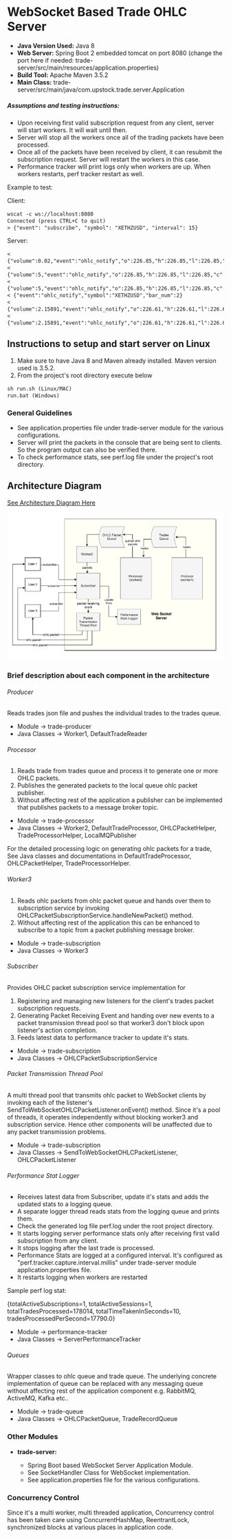 # WebSocket Based Trade OHLC Server

* <B>Java Version Used:</B> Java 8
* <B>Web Server:</B> Spring Boot 2 embedded tomcat on port 8080 (change the port here if needed: trade-server/src/main/resources/application.properties)
* <B>Build Tool:</B> Apache Maven 3.5.2
* <B>Main Class:</B> trade-server/src/main/java/com.upstock.trade.server.Application

##### Assumptions and testing instructions:
* Upon receiving first valid subscription request from any client, server will start workers. It will wait until then.
* Server will stop all the workers once all of the trading packets have been processed.
* Once all of the packets have been received by client, it can resubmit the subscription request. Server will restart the workers in this case.
* Performance tracker will print logs only when workers are up. When workers restarts, perf tracker restart as well.

Example to test:

Client:
```
wscat -c ws://localhost:8080
Connected (press CTRL+C to quit)
> {"event": "subscribe", "symbol": "XETHZUSD", "interval": 15}
```

Server:
```
< {"volume":0.02,"event":"ohlc_notify","o":226.85,"h":226.85,"l":226.85,"c":0,"symbol":"XETHZUSD","bar_num":1}
< {"volume":5,"event":"ohlc_notify","o":226.85,"h":226.85,"l":226.85,"c":0,"symbol":"XETHZUSD","bar_num":1}
< {"volume":5,"event":"ohlc_notify","o":226.85,"h":226.85,"l":226.85,"c":226.85,"symbol":"XETHZUSD","bar_num":1}
< {"event":"ohlc_notify","symbol":"XETHZUSD","bar_num":2}
< {"volume":2.15891,"event":"ohlc_notify","o":226.61,"h":226.61,"l":226.61,"c":0,"symbol":"XETHZUSD","bar_num":2}
< {"volume":2.15891,"event":"ohlc_notify","o":226.61,"h":226.61,"l":226.61,"c":226.61,"symbol":"XETHZUSD","bar_num":2}
```

## Instructions to setup and start server on Linux
1. Make sure to have Java 8 and Maven already installed. Maven version used is 3.5.2.
2. From the project's root directory execute below
```
sh run.sh (Linux/MAC) 
run.bat (Windows)
```

### General Guidelines

* See application.properties file under trade-server module for the various configurations.
* Server will print the packets in the console that are being sent to clients. So the program output can also be verified there.
* To check performance stats, see perf.log file under the project's root directory.

## Architecture Diagram

[See Architecture Diagram Here](https://viewer.diagrams.net/?highlight=0000ff&edit=_blank&layers=1&nav=1#R5Vxbc6M2FP41nmkfkgEEGB6TbPbSSdN0nZ1s%2B4aNYtPFyBWyE%2B%2BvrzASF0kYbAMmqfdhkTgIdC7fuUjKCNwsXz9hb7X4HfkwHBma%2FzoCH0aGoeuOTf9LerZpj%2B2YacccBz4jyjsmwU%2FIOjXWuw58GJcICUIhCVblzhmKIjgjpT4PY%2FRSJntGYfmtK28OpY7JzAvl3qfAJ4u017G0vP8zDOYL%2FmZdY3eWHidmHfHC89FLoQvcjsANRoikV8vXGxgmzON8SZ%2F7WHE3%2BzAMI9LkgU%2B%2FeWhx%2FzSZeF8IJtHf8f3m8cJ002E2XrhmM2ZfS7acBRitIx8mo2gjcP2yCAicrLxZcveFCp32LcgypC2dXmazTBrPQRjeoBBh2o5QBJP7BKMfUOiUp8Jmt4GYwNdCF5vaJ4iWkOAtJWF6ZTG1eikIyWScXxQEZI1Zp8cUY54NlfOOXjD2HcBKvS9OjgzwMflZJ3KO3TX4hzJOOprESctxFZzUu%2BIkqOck9KmVsibCZIHmKPLC27z3uszrnOYOoRVj6j%2BQkC2DHG9NUJn%2FlKN4%2Bz15%2FtI1ePuvXRuMLd7x4ZW9IW1ti60HiAPKEYhZZ6WwiIfnkOzhiJPSJbPeK1IMQ48EmzJ2qeTDHn1AAf2UTBVMZ1xSBQMIIo7RGs8ge6qINeJAplkaSDeFgdIZSwNdYextC2SrhCBu%2FsH8Pbn2pSPmupgx63j1NMcK%2FbRDKr9rP9jQy3lyuVpPwyBeUDq0CGecgL6wQKN6zJv9gMmU0ztTLNKKIygM486bUi9cUmYvDOYRvZ5R1Uv08TrBh4C6uSt2Yxn4fmo3MA5%2BetPdeInSMhHQwa3rkfVBqcZ7rVgEosxXs5eU3KEKoC60S80xGNOP1XBOgp6fY0hGIkS1oRaSVjxgNINxjLAszV9eEP4BsfHraT5CcAvPVvJP8rL0jr37JU%2BgiBT60187jsTkRi6iR8GT6IbCJ%2Bt2V57EGpYnyRqpG6lzIpUy6doP2K6pluShfsC2BD9gdeMHxA%2Fm7%2BnWD9iSdhHsJdnKcEGZG0QboAxKLOd4P1yAlsVFAdpfz2A1PuvvCZ%2Ft4eGzKpLqH58reVsblxtuP4AM3LLopHi6KSAD3SnrQMPAvC0bdCSB%2F%2FH5jg6lPeziXtkQ%2F1xDSikqBc2NV8ml7xFvQhDeFXHelDECS8hcdIUxagpjdLqyxQaVoHPaYtcmZtmCiVnOcSZmAQFmDWGglmIe8T38gw%2F9rm5jJDkCH3yMxA3h5BiJhkiaq5eYPvggicNQQWCPTGD%2FF2iWkODs0KyfJ219Dcj3wnWatBoWa%2BZJa9IoFT6%2FFxvFx45JdmuDMGD24yF0Hu1xAD3WQxhmzUAdB2G6XGCP19N4hoOpbM%2FUaEhZL%2BqBtjlohwniX9PYb75T1yIG7H7NUZvbSDv1Rt0WKuGn4TYfGZRHveBVzR5wXS5PfouTzFfTJZEflOK2ALi2YA6KvNRWwK1YS2oPbuW0lPFKxuEz8woofFO%2FvHKG45qO80y1a3mVUkvxfg9zeDFlMC5M9DwmsC9dW8t%2FZr%2BOSM4534Ej4jWOVhyRVTb3dtzQWDVo9z7IkHMLhqtgaLhq8nDiXLiazSDnVbqOrK1Ypex8qMsxkwGvfhTsdoi6VkPU1Zuibm6POhibx9jgocUdAMp1WpPpZ2VdVyjuHErPt0VVpiwnkRuWJRhEodTUZ3WDx%2FHDtKrTjarLWKaxVY07iWUOtiC97DpN19hvEbp%2BEr1l7TcJYfHtQHJg9lCsNWQ33Kv%2BG8cYQO5IsqfOq%2F8c%2B86s%2F4ZbXp%2Bv02fDPUz%2FRXq%2BvFBF77r7yDtSaLnosR%2Fu30qOYbS2uY6mGJoQa%2FCdzKdmGdzZ9uDW5VUmvp6sPWIvipdBHAcoktcwHhcYej4le0AolNTh7e71MMZCPMgX4gr5jKvIZ3ga1H4%2BI%2B%2B%2ByaQhbnFN%2BFIShP3vGvEbF%2FHOkVxRAt1cveY3%2BShPkA6oTRCT%2FwTiTb7Dh357Orq0qXZauaVWBgXlIQbFYYfm0KDSrbL2ZccB9rqxA1a5LFFD5BMUylUucTm7PRWRy64PED8jvPQiyhcqSuIlHk%2B7Q%2FN5ItJ3Y62mIZbl5Kqu0lo7O4FhnyUSzIM62x6XMxvNrInsDjtxUR%2Fu9bWzS0gjDFMYovnOLv1SK4d8WYjWUzkXyAacHWdQaNMwdntwVW%2FpnMJpoVMPoZJccn%2FabXU9sQQ7KDwVo5%2FsFGrxdKAKT41qSZ2Gp2ddJTuuslROrLUa%2BD0eafnaV31ibbUNySfJ1FQdU5TOcx0a07qqkPbgwNhQjcJzXsqfGQw2QTSvj4oruvefYRvQnOEGRqRmPsozdk0mPlyf1uYSpKE5wkmPE%2BsDHS47Xt0GUTS9B5Ovprv6ApZb%2F8u98mC2pLPfVr5HYGMV56nIAarxhrZENFtFEHC4a%2FQfnxPsgVxJnPCdCu8pExUjpyztrMlEs0pB%2B25W3p821L2vlfzve2cqAM6lVR6k8d5UQQEAECqCLZ1ekBa4wP4F6xr6jk4vGJLVV%2B9PGo77N6vM%2Fij3756a1G6VDxzj72kz%2F3s5KXn%2BV4fA7X8%3D)

![Alt text](Architecture.png?raw=true)

### Brief description about each component in the architecture

###### Producer
Reads trades json file and pushes the individual trades to the trades queue.
* Module -> trade-producer
* Java Classes -> Worker1, DefaultTradeReader

###### Processor

1. Reads trade from trades queue and process it to generate one or more OHLC packets. 
2. Publishes the generated packets to the local queue ohlc packet publisher.
3. Without affecting rest of the application a publisher can be implemented that publishes packets to a message broker topic.

* Module -> trade-processor
* Java Classes -> Worker2, DefaultTradeProcessor, OHLCPacketHelper, TradeProcessorHelper, LocalMQPublisher

For the detailed processing logic on generating ohlc packets for a trade, See Java classes and documentations in DefaultTradeProcessor, OHLCPacketHelper, TradeProcessorHelper.

###### Worker3

1. Reads ohlc packets from ohlc packet queue and hands over them to subscription service by invoking OHLCPacketSubscriptionService.handleNewPacket() method.
2. Without affecting rest of the application this can be enhanced to subscribe to a topic from a packet publishing message broker.

* Module -> trade-subscription
* Java Classes -> Worker3

###### Subscriber
Provides OHLC packet subscription service implementation for
 1. Registering and managing new listeners for the client's trades packet subscription requests.
 2. Generating Packet Receiving Event and handing over new events to a packet transmission thread pool so that worker3 don't block upon listener's action completion.
 3. Feeds latest data to performance tracker to update it's stats.
 
 * Module -> trade-subscription
 * Java Classes -> OHLCPacketSubscriptionService

###### Packet Transmission Thread Pool
A multi thread pool that transmits ohlc packet to WebSocket clients by invoking each of the listener's SendToWebSocketOHLCPacketListener.onEvent() method.
Since it's a pool of threads, it operates independently without blocking worker3 and subscription service.
Hence other components will be unaffected due to any packet transmission problems.

 * Module -> trade-subscription
 * Java Classes -> SendToWebSocketOHLCPacketListener, OHLCPacketListener

###### Performance Stat Logger
* Receives latest data from Subscriber, update it's stats and adds the updated stats to a logging queue.
* A separate logger thread reads stats from the logging queue and prints them.
* Check the generated log file perf.log under the root project directory.
* It starts logging server performance stats only after receiving first valid subscription from any client.
* It stops logging after the last trade is processed.
* Performance Stats are logged at a configured interval. It's configured as "perf.tracker.capture.interval.millis" under trade-server module application.properties file.
* It restarts logging when workers are restarted

Sample perf log stat:

{totalActiveSubscriptions=1, totalActiveSessions=1, totalTradesProcessed=178014, totalTimeTakenInSeconds=10, tradesProcessedPerSecond=17790.0}

* Module -> performance-tracker
* Java Classes -> ServerPerformanceTracker

###### Queues
Wrapper classes to ohlc queue and trade queue. The underlying concrete implementation of queue can be replaced with any messaging queue without affecting rest of the application component e.g. RabbitMQ, ActiveMQ, Kafka etc..
* Module -> trade-queue
* Java Classes -> OHLCPacketQueue, TradeRecordQueue

### Other Modules
* <B>trade-server:</B> 
   
   * Spring Boot based WebSocket Server Application Module.
   * See SocketHandler Class for WebSocket implementation.
   * See application.properties file for the various configurations.
   
### Concurrency Control
Since it's a multi worker, multi threaded application, Concurrency control has been taken care using ConcurrentHashMap, ReentrantLock, synchronized blocks at various places in application code.

